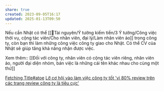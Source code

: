 ```yaml
---
share: true
created: 2023-09-05T16:17
updated: 2025-01-13T09:50
---
```


Nếu cần Nhật có thể [[📜Tài nguyên/Ý tưởng kiếm tiền/3 Ý tưởng/Công việc thời vụ, cộng tác viên/Cho nhân viên, đại lý/Làm nhân viên ảo]] trong công ty, còn bạn thì làm những công việc công ty giao cho Nhật. Có thể CV của Nhật sẽ giúp tăng khả năng nhận được việc.

Xem thêm:: [[Đối với công ty, nhân viên có cộng tác viên riêng, nhân viên ảo, người đại diện nhóm, bán việc là những cái tên khác nhau cho cùng một thứ]]

[Fetching Title#atoe](https://docs.google.com/spreadsheets/d/10A0BN1o1Vz-OPeMrB9gJnAqn8LdHdV9cOk0lZsyRBjk/htmlview?usp=sharing&fbclid=IwZXh0bgNhZW0CMTEAAR3E_q01OfGpXWG2ADMN6vV59WktnjbbVwWHgQzwJOYqMVN_Dct7xAorFMs_aem_BbzCxSHG7jCZ5ShdJ_W0Tg#)
[Lỡ cơ hội vào làm việc công ty tốt 'vì 80% review trên các trang review công ty là tiêu cực'](https://vnexpress.net/mat-co-hoi-lam-viec-o-cho-tot-vi-tin-vao-trang-review-cong-ty-4746861.html)

